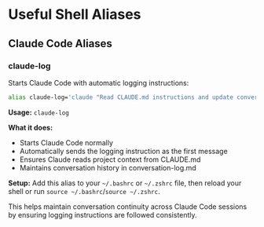 # Useful Shell Aliases

## Claude Code Aliases

### claude-log
Starts Claude Code with automatic logging instructions:

```bash
alias claude-log='claude "Read CLAUDE.md instructions and update conversation-log.md as we chat"'
```

**Usage:** `claude-log`

**What it does:**
- Starts Claude Code normally
- Automatically sends the logging instruction as the first message
- Ensures Claude reads project context from CLAUDE.md
- Maintains conversation history in conversation-log.md

**Setup:**
Add this alias to your `~/.bashrc` or `~/.zshrc` file, then reload your shell or run `source ~/.bashrc`/`source ~/.zshrc`.

This helps maintain conversation continuity across Claude Code sessions by ensuring logging instructions are followed consistently.